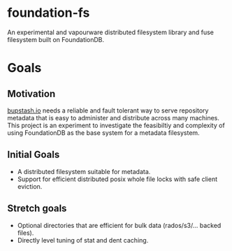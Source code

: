 # foundation-fs

An experimental and vapourware distributed filesystem library and fuse filesystem built on FoundationDB.

# Goals

## Motivation

[bupstash.io](https://bupstash.io/) needs a reliable and fault tolerant way to serve repository metadata 
that is easy to administer and distribute across many machines. This project is an experiment to investigate the feasibiltiy and complexity
of using FoundationDB as the base system for a metadata filesystem.

## Initial Goals

- A distributed filesystem suitable for metadata.
- Support for efficient distributed posix whole file locks with safe client eviction.

## Stretch goals

- Optional directories that are efficient for bulk data (rados/s3/... backed files).
- Directly level tuning of stat and dent caching.
